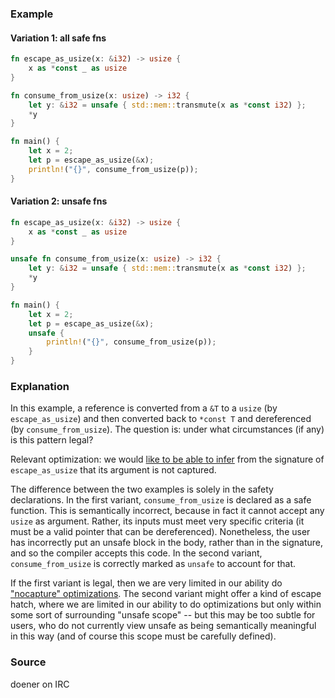 ### Example

#### Variation 1: all safe fns

```rust
fn escape_as_usize(x: &i32) -> usize {
    x as *const _ as usize
}

fn consume_from_usize(x: usize) -> i32 {
    let y: &i32 = unsafe { std::mem::transmute(x as *const i32) };
    *y
}

fn main() {
    let x = 2;
    let p = escape_as_usize(&x);
    println!("{}", consume_from_usize(p));
}
```

#### Variation 2: unsafe fns

```rust
fn escape_as_usize(x: &i32) -> usize {
    x as *const _ as usize
}

unsafe fn consume_from_usize(x: usize) -> i32 {
    let y: &i32 = unsafe { std::mem::transmute(x as *const i32) };
    *y
}

fn main() {
    let x = 2;
    let p = escape_as_usize(&x);
    unsafe {
        println!("{}", consume_from_usize(p));
    }
}
```

### Explanation

In this example, a reference is converted from a `&T` to a `usize` (by
`escape_as_usize`) and then converted back to `*const T` and
dereferenced (by `consume_from_usize`). The question is: under what
circumstances (if any) is this pattern legal?

Relevant optimization: we would [like to be able to infer][nocap] from
the signature of `escape_as_usize` that its argument is not captured.

The difference between the two examples is solely in the safety
declarations. In the first variant, `consume_from_usize` is declared
as a safe function. This is semantically incorrect, because in fact it
cannot accept any `usize` as argument. Rather, its inputs must meet
very specific criteria (it must be a valid pointer that can be
dereferenced). Nonetheless, the user has incorrectly put an unsafe
block in the body, rather than in the signature, and so the compiler
accepts this code. In the second variant, `consume_from_usize` is
correctly marked as `unsafe` to account for that.

If the first variant is legal, then we are very limited in our ability
do ["nocapture" optimizations][nocap]. The second variant might offer
a kind of escape hatch, where we are limited in our ability to do
optimizations but only within some sort of surrounding "unsafe scope"
-- but this may be too subtle for users, who do not currently view
unsafe as being semantically meaningful in this way (and of course
this scope must be carefully defined).

[nocap]: ../optimizations/nocapture_by_safe_fn.md

### Source

doener on IRC

